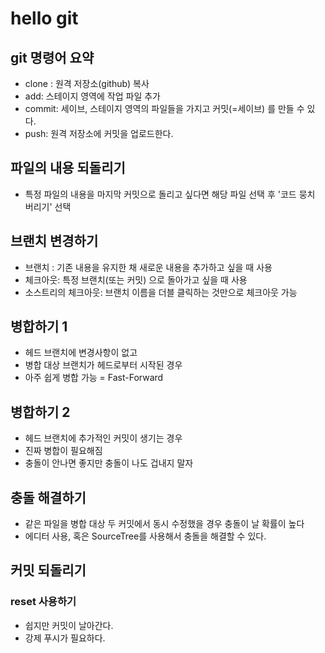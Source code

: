 # hello git

## git 명령어 요약

- clone : 원격 저장소(github) 복사
- add: 스테이지 영역에 작업 파일 추가
- commit: 세이브, 스테이지 영역의 파일들을 가지고 커밋(=세이브) 를 만들 수 있다.
- push: 원격 저장소에 커밋을 업로드한다.

## 파일의 내용 되돌리기

- 특정 파일의 내용을 마지막 커밋으로 돌리고 싶다면 해당 파일 선택 후 '코드 뭉치 버리기' 선택

## 브랜치 변경하기

- 브랜치 : 기존 내용을 유지한 채 새로운 내용을 추가하고 싶을 때 사용
- 체크아웃: 특정 브랜치(또는 커밋) 으로 돌아가고 싶을 때 사용
- 소스트리의 체크아웃: 브랜치 이름을 더블 클릭하는 것만으로 체크아웃 가능

## 병합하기 1

- 헤드 브랜치에 변경사항이 없고
- 병합 대상 브랜치가 헤드로부터 시작된 경우
- 아주 쉽게 병합 가능 = Fast-Forward

## 병합하기 2

- 헤드 브랜치에 추가적인 커밋이 생기는 경우
- 진짜 병합이 필요해짐
- 충돌이 안나면 좋지만 충돌이 나도 겁내지 말자

## 충돌 해결하기

- 같은 파일을 병합 대상 두 커밋에서 동시 수정했을 경우 충돌이 날 확률이 높다
- 에디터 사용, 혹은 SourceTree를 사용해서 충돌을 해결할 수 있다.

## 커밋 되돌리기

### reset 사용하기

- 쉽지만 커밋이 날아간다.
- 강제 푸시가 필요하다.